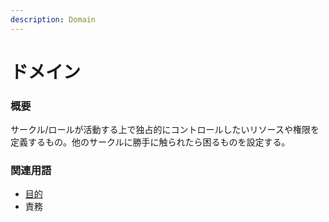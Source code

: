 ```yaml
---
description: Domain
---
```


# ドメイン

### 概要

サークル/ロールが活動する上で独占的にコントロールしたいリソースや権限を定義するもの。他のサークルに勝手に触られたら困るものを設定する。

### 関連用語

* [目的](purpose.md)
* 責務

